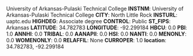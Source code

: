 
University of Arkansas-Pulaski Technical College
**INSTNM**: University of Arkansas-Pulaski Technical College 
**CITY**: North Little Rock 
**INSTURL**: uaptc.edu 
**HIGHDEG**: Associate degree 
**CONTROL**: Public 
**ST_FIPS**: Arkansas 
**LATITUDE**: 34.782783 
**LONGITUDE**: -92.299184 
**HBCU**: 0.0 
**PBI**: 1.0 
**ANNHI**: 0.0 
**TRIBAL**: 0.0 
**AANAPII**: 0.0 
**HSI**: 0.0 
**NANTI**: 0.0 
**MENONLY**: 0.0 
**WOMENONLY**: 0.0 
**RELAFFIL**: None 
**CURROPER**: 1.0 
**location**: 34.782783, -92.299184 